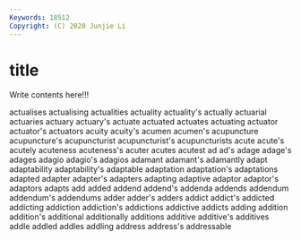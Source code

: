 ```yaml
---
Keywords: 18512
Copyright: (C) 2020 Junjie Li
---
```


# title

Write contents here!!!

actualises 
actualising
actualities 
actuality 
actuality's 
actually 
actuarial 
actuaries 
actuary 
actuary's 
actuate 
actuated
actuates 
actuating 
actuator 
actuator's 
actuators 
acuity 
acuity's 
acumen 
acumen's 
acupuncture
acupuncture's 
acupuncturist 
acupuncturist's 
acupuncturists 
acute 
acute's 
acutely 
acuteness 
acuteness's 
acuter
acutes 
acutest 
ad 
ad's 
adage 
adage's 
adages 
adagio 
adagio's 
adagios
adamant 
adamant's 
adamantly 
adapt 
adaptability 
adaptability's 
adaptable 
adaptation 
adaptation's 
adaptations
adapted 
adapter 
adapter's 
adapters 
adapting 
adaptive 
adaptor 
adaptor's 
adaptors 
adapts
add 
added 
addend 
addend's 
addenda 
addends 
addendum 
addendum's 
addendums 
adder
adder's 
adders 
addict 
addict's 
addicted 
addicting 
addiction 
addiction's 
addictions 
addictive
addicts 
adding 
addition 
addition's 
additional 
additionally 
additions 
additive 
additive's 
additives
addle 
addled 
addles 
addling 
address 
address's 
addressable 
